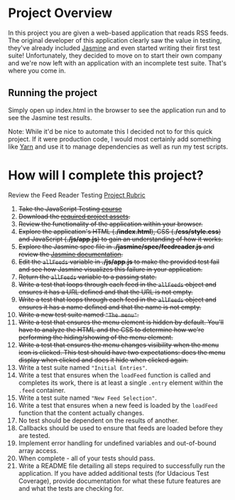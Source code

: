 # Project Overview

In this project you are given a web-based application that reads RSS 
feeds. The original developer of this application clearly saw the 
value in testing, they've already included 
[Jasmine](http://jasmine.github.io/) and even started writing their 
first test suite! Unfortunately, they decided to move on to start 
their own company and we're now left with an application with an 
incomplete test suite. That's where you come in.

## Running the project
Simply open up index.html in the browser to see the application run and
to see the Jasmine test results. 

Note: While it'd be nice to automate this I decided not to for this 
quick project. If it were production code, I would most certainly add
something like [Yarn](https://yarnpkg.com/) and use it to manage 
dependencies as well as run my test scripts.

# How will I complete this project?

Review the Feed Reader Testing [Project Rubric](https://review.udacity.com/#!/projects/3442558598/rubric)

1. ~~Take the JavaScript Testing [course](https://www.udacity.com/course/ud549)~~
2. ~~Download the [required project assets](http://github.com/udacity/frontend-nanodegree-feedreader).~~
3. ~~Review the functionality of the application within your browser.~~
4. ~~Explore the application's HTML (**./index.html**), CSS (**./css/style.css**) and JavaScript (**./js/app.js**) to gain an understanding of how it works.~~
5. ~~Explore the Jasmine spec file in **./jasmine/spec/feedreader.js** and review the [Jasmine documentation](http://jasmine.github.io).~~
6. ~~Edit the `allFeeds` variable in **./js/app.js** to make the provided test fail and see how Jasmine visualizes this failure in your application.~~
7. ~~Return the `allFeeds` variable to a passing state.~~
8. ~~Write a test that loops through each feed in the `allFeeds` object and ensures it has a URL defined and that the URL is not empty.~~
9. ~~Write a test that loops through each feed in the `allFeeds` object and ensures it has a name defined and that the name is not empty.~~
10. ~~Write a new test suite named `"The menu"`.~~
11. ~~Write a test that ensures the menu element is hidden by default. You'll have to analyze the HTML and the CSS to determine how we're performing the hiding/showing of the menu element.~~
12. ~~Write a test that ensures the menu changes visibility when the menu icon is clicked. This test should have two expectations: does the menu display when clicked and does it hide when clicked again.~~
13. Write a test suite named `"Initial Entries"`.
14. Write a test that ensures when the `loadFeed` function is called and completes its work, there is at least a single `.entry` element within the `.feed` container.
15. Write a test suite named `"New Feed Selection"`.
16. Write a test that ensures when a new feed is loaded by the `loadFeed` function that the content actually changes.
17. No test should be dependent on the results of another.
18. Callbacks should be used to ensure that feeds are loaded before they are tested.
19. Implement error handling for undefined variables and out-of-bound array access.
20. When complete - all of your tests should pass. 
21. Write a README file detailing all steps required to successfully run the application. If you have added additional tests (for Udacious Test Coverage),  provide documentation for what these future features are and what the tests are checking for.
